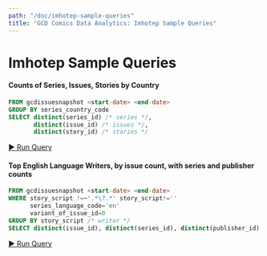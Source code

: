 ```yaml
---
path: "/doc/imhotep-sample-queries"
title: "GCD Comics Data Analytics: Imhotep Sample Queries"
---
```


# Imhotep Sample Queries

<a name="q1"></a>
#### Counts of Series, Issues, Stories by Country

```sql
FROM gcdissuesnapshot <start-date> <end-date>
GROUP BY series_country_code
SELECT distinct(series_id) /* series */,
       distinct(issue_id) /* issues */,
       distinct(story_id) /* stories */
```

<a href="https://imhotep.gcdata.org/iql/q/CTT3AY" target="_blank">▶️ Run Query</a>

<a name="q2"></a>
#### Top English Language Writers, by issue count, with series and publisher counts

```sql
FROM gcdissuesnapshot <start-date> <end-date>
WHERE story_script !=~'.*\?.*' story_script!='' 
      series_language_code='en' 
      variant_of_issue_id=0
GROUP BY story_script /* writer */
SELECT distinct(issue_id), distinct(series_id), distinct(publisher_id)
```

<a href="https://imhotep.gcdata.org/iql/q/AY9RYW" target="_blank">▶️ Run Query</a>
